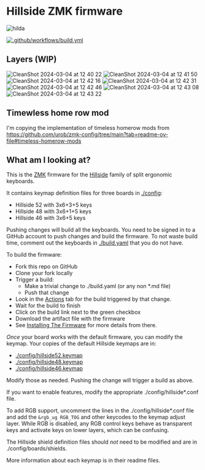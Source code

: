 # Hillside ZMK firmware
![hilda](https://github.com/filipechagas/zmk-config/assets/131353/befd3eaf-b08a-4d4a-8952-1a0766791256)


[![.github/workflows/build.yml](https://github.com/filipechagas/zmk-config/actions/workflows/build.yml/badge.svg)](https://github.com/filipechagas/zmk-config/actions/workflows/build.yml)

## Layers (WIP)

![CleanShot 2024-03-04 at 12 40 22](https://github.com/filipechagas/zmk-config/assets/131353/afbaf468-b0f7-45b3-afe6-0fb2ef6bb4f5)
![CleanShot 2024-03-04 at 12 41 50](https://github.com/filipechagas/zmk-config/assets/131353/441dc027-b2ce-4513-829a-5ed81cea0c03)
![CleanShot 2024-03-04 at 12 42 16](https://github.com/filipechagas/zmk-config/assets/131353/af4ddc4f-9bc5-4fea-b5cc-189f2ad927df)
![CleanShot 2024-03-04 at 12 42 31](https://github.com/filipechagas/zmk-config/assets/131353/39926aa2-f853-4c0e-99e8-b2b35246c4f9)
![CleanShot 2024-03-04 at 12 42 46](https://github.com/filipechagas/zmk-config/assets/131353/4c3f7ddd-c4f3-4ac2-bc51-5f15e6a7cd91)
![CleanShot 2024-03-04 at 12 43 08](https://github.com/filipechagas/zmk-config/assets/131353/442b60a4-ace8-4a99-b8b8-0d9d3444862a)
![CleanShot 2024-03-04 at 12 43 22](https://github.com/filipechagas/zmk-config/assets/131353/b69d302c-4939-47e4-b00f-6bb5286243b8)

## Timewless home row mod
I'm copying the implementation of timeless homerow mods from https://github.com/urob/zmk-config/tree/main?tab=readme-ov-file#timeless-homerow-mods

## What am I looking at?
This is the [ZMK](https://zmk.dev/docs) firmware
 for the [Hillside](https://github.com/mmccoyd/hillside) family of split ergonomic keyboards.

It contains keymap definition files for three boards in [./config](./config):

 - Hillside 52 with 3x6+3+5 keys
 - Hillside 48 with 3x6+1+5 keys
 - Hillside 46 with 3x6+5 keys

Pushing changes will build all the keyboards. You need to be signed in to a GitHub account to push changes and build the firmware. To not waste build time, comment out the keyboards in [./build.yaml](./build.yaml) that you do not have.

To build the firmware:

- Fork this repo on GitHub
- Clone your fork locally
- Trigger a build:
  - Make a trivial change to ./build.yaml (or any non *.md file)
  - Push that change
- Look in the [Actions](https://github.com/mmccoyd/zmk-config/actions) tab
     for the build triggered by that change. 
- Wait for the build to finish
- Click on the build link next to the green checkbox
- Download the artifact file with the firmware
- See [Installing The Firmware](https://zmk.dev/docs/user-setup#installing-the-firmware)
  for more details from there.

*Once* your board works with the default firmware,
  you can modify the keymap.
Your copies of the default Hillside keymaps are in:

- [./config/hillside52.keymap](./config/hillside52.keymap)
- [./config/hillside48.keymap](./config/hillside48.keymap)
- [./config/hillside46.keymap](./config/hillside46.keymap)

Modify those as needed. Pushing the change will trigger a build as above.

If you want to enable features,
  modify the appropriate ./config/hillside*.conf file.

To add RGB support, uncomment the lines in the ./config/hillside*.conf file
  and add the ```&rgb_ug RGB_TOG``` and other keycodes to the keymap adjust layer.
While RGB is disabled, any RGB control keys
  behave as transparent keys and activate keys on lower layers,
  which can be confusing.

The Hillside shield definition files should *not* need to be modified and are in ./config/boards/shields.

More information about each keymap is in their readme files.
